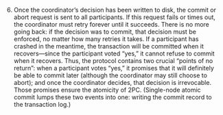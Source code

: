 6.  Once the coordinator’s decision has been written to disk, the commit or abort request is sent
to all participants. If this request fails or times out, the coordinator must retry forever until
it succeeds. There is no more going back: if the decision was to commit, that decision must be
enforced, no matter how many retries it takes. If a participant has crashed in the meantime, the
transaction will be committed when it recovers—since the participant voted “yes,” it cannot
refuse to commit when it recovers. Thus, the protocol contains two crucial “points of no return”: when a participant votes “yes,” it
promises that it will definitely be able to commit later (although the coordinator may still choose to
abort); and once the coordinator decides, that decision is irrevocable. Those promises ensure the
atomicity of 2PC. (Single-node atomic commit lumps these two events into one: writing the commit
record to the transaction log.)